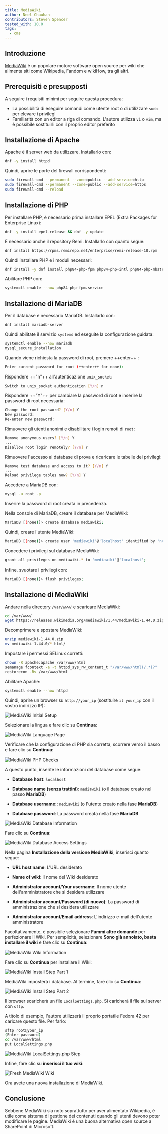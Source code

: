 ```yaml
---
title: MediaWiki
author: Neel Chauhan
contributors: Steven Spencer
tested_with: 10.0
tags:
  - cms
---
```


## Introduzione

[MediaWiki](https://www.mediawiki.org/wiki/MediaWiki) è un popolare motore software open source per wiki che alimenta siti come Wikipedia, Fandom e wikiHow, tra gli altri.

## Prerequisiti e presupposti

A seguire i requisiti minimi per seguire questa procedura:

- La possibilità di eseguire comandi come utente root o di utilizzare `sudo` per elevare i privilegi
- Familiarità con un editor a riga di comando. L'autore utilizza `vi` o `vim`, ma è possibile sostituirli con il proprio editor preferito

## Installazione di Apache

Apache è il server web da utilizzare. Installarlo con:

```bash
dnf -y install httpd
```

Quindi, aprire le porte del firewall corrispondenti:

```bash
sudo firewall-cmd --permanent --zone=public --add-service=http
sudo firewall-cmd --permanent --zone=public --add-service=https
sudo firewall-cmd --reload
```

## Installazione di PHP

Per installare PHP, è necessario prima installare EPEL (Extra Packages for Enterprise Linux):

```bash
dnf -y install epel-release && dnf -y update
```

È necessario anche il repository Remi. Installarlo con quanto segue:

```bash
dnf install https://rpms.remirepo.net/enterprise/remi-release-10.rpm
```

Quindi installare PHP e i moduli necessari:

```bash
dnf install -y dnf install php84-php-fpm php84-php-intl php84-php-mbstring php84-php-apcu php84-php-curl php84-php-mysql php84-php-xml
```

Abilitare PHP con:

```bash
systemctl enable --now php84-php-fpm.service
```

## Installazione di MariaDB

Per il database è necessario MariaDB. Installarlo con:

```bash
dnf install mariadb-server
```

Quindi abilitate il servizio `systemd` ed eseguite la configurazione guidata:

```bash
systemctl enable --now mariadb
mysql_secure_installation
```

Quando viene richiesta la password di root, premere ++enter++ :

```bash
Enter current password for root (++enter++ for none):
```

Rispondere ++"n"++ all'autenticazione `unix_socket`:

```bash
Switch to unix_socket authentication [Y/n] n
```

Rispondere ++"Y"++ per cambiare la password di root e inserire la password di root necessaria:

```bash
Change the root password? [Y/n] Y
New password: 
Re-enter new password: 
```

Rimuovere gli utenti anonimi e disabilitare i login remoti di `root`:

```bash
Remove anonymous users? [Y/n] Y
...
Disallow root login remotely? [Y/n] Y
```

Rimuovere l'accesso al database di prova e ricaricare le tabelle dei privilegi:

```bash
Remove test database and access to it? [Y/n] Y
...
Reload privilege tables now? [Y/n] Y
```

Accedere a MariaDB con:

```bash
mysql -u root -p
```

Inserire la password di root creata in precedenza.

Nella console di MariaDB, creare il database per MediaWiki:

```bash
MariaDB [(none)]> create database mediawiki;
```

Quindi, creare l'utente MediaWiki:

```bash
MariaDB [(none)]> create user 'mediawiki'@'localhost' identified by 'nchauhan11';
```

Concedere i privilegi sul database MediaWiki:

```bash
grant all privileges on mediawiki.* to 'mediawiki'@'localhost';
```

Infine, svuotare i privilegi con:

```bash
MariaDB [(none)]> flush privileges;
```

## Installazione di MediaWiki

Andare nella directory `/var/www/` e scaricare MediaWiki:

```bash
cd /var/www/
wget https://releases.wikimedia.org/mediawiki/1.44/mediawiki-1.44.0.zip
```

Decomprimere e spostare MediaWiki:

```bash
unzip mediawiki-1.44.0.zip
mv mediawiki-1.44.0/* html/
```

Impostare i permessi SELinux corretti:

```bash
chown -R apache:apache /var/www/html
semanage fcontext -a -t httpd_sys_rw_content_t "/var/www/html(/.*)?"
restorecon -Rv /var/www/html
```

Abilitare Apache:

```bash
systemctl enable --now httpd
```

Quindi, aprire un browser su `http://your_ip` (sostituire `il your_ip` con il vostro indirizzo IP):

![MediaWiki Initial Setup](../images/mediawiki_1.png)

Selezionare la lingua e fare clic su **Continua**:

![MediaWiki Language Page](../images/mediawiki_2.png)

Verificare che la configurazione di PHP sia corretta, scorrere verso il basso e fare clic su **Continua**:

![MediaWiki PHP Checks](../images/mediawiki_3.png)

A questo punto, inserite le informazioni del database come segue:

- **Database host**: `localhost`

- **Database name (senza trattini)**: `mediawiki` (o il database creato nel passo **MariaDB**)

- **Database username:**: `mediawiki` (o l'utente creato nella fase **MariaDB**)

- **Database password**: La password creata nella fase **MariaDB**

![MediaWiki Database Information](../images/mediawiki_4.png)

Fare clic su **Continua**:

![MediaWiki Database Access Settings](../images/mediawiki_5.png)

Nella pagina **Installazione della versione MediaWiki**, inserisci quanto segue:

- **URL host name**: L'URL desiderato

- **Name of wiki**: Il nome del Wiki desiderato

- **Administrator account**/**Your username**: Il nome utente dell'amministratore che si desidera utilizzare

- **Administrator account**/**Password (di nuovo)**: La password di amministrazione che si desidera utilizzare

- **Administrator account**/**Email address**: L'indirizzo e-mail dell'utente amministratore

Facoltativamente, è possibile selezionare **Fammi altre domande** per perfezionare il Wiki. Per semplicità, selezionare **Sono già annoiato, basta installare il wiki** e fare clic su **Continua**:

![MediaWiki Wiki Information](../images/mediawiki_6.png)

Fare clic su **Continua** per installare il Wiki:

![MediaWiki Install Step Part 1](../images/mediawiki_7.png)

MediaWiki imposterà i database. Al termine, fare clic su **Continua**:

![MediaWiki Install Step Part 2](../images/mediawiki_8.png)

Il browser scaricherà un file `LocalSettings.php`. Si caricherà il file sul server con `sftp`.

A titolo di esempio, l'autore utilizzerà il proprio portatile Fedora 42 per caricare questo file. Per farlo:

```bash
sftp root@your_ip
(Enter password)
cd /var/www/html
put LocalSettings.php 
```

![MediaWiki LocalSettings.php Step](../images/mediawiki_9.png)

Infine, fare clic su **inserisci il tuo wiki**:

![Fresh MediaWiki Wiki](../images/mediawiki_10.png)

Ora avete una nuova installazione di MediaWiki.

## Conclusione

Sebbene MediaWiki sia noto soprattutto per aver alimentato Wikipedia, è utile come sistema di gestione dei contenuti quando gli utenti devono poter modificare le pagine. MediaWiki è una buona alternativa open source a SharePoint di Microsoft.
